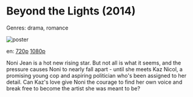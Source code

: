 # Beyond the Lights (2014)

Genres: drama, romance

![poster](http://image.tmdb.org/t/p/w500/bSV6w2P27AKX0QI2g44fZYtJFiS.jpg)

en:
  [720p](magnet:?xt=urn:btih:9426dc3817a9932fbd6f8d53cc3998ab9b2af557&dn=Beyond+the+Lights+%282014%29+720p+BrRip+x264+-+YIFY&tr=udp%3A%2F%2Ftracker.openbittorrent.com%3A80%2Fannounce&tr=udp%3A%2F%2Fglotorrents.pw%3A6969%2Fannounce&tr=udp%3A%2F%2Ftracker.openbittorrent.com%3A80%2Fannounce&tr=udp%3A%2F%2Ftracker.opentrackr.org%3A1337%2Fannounce&tr=udp%3A%2F%2Fzer0day.to%3A1337%2Fannounce&tr=udp%3A%2F%2Ftracker.coppersurfer.tk%3A6969%2Fannounce)
  [1080p](magnet:?xt=urn:btih:6d217434fb5a87a1551524ddaff2e660f51fb070&dn=Beyond+the+Lights+%282014%29+1080p+BrRip+x264+-+YIFY&tr=udp%3A%2F%2Ftracker.openbittorrent.com%3A80%2Fannounce&tr=udp%3A%2F%2Fglotorrents.pw%3A6969%2Fannounce&tr=udp%3A%2F%2Ftracker.openbittorrent.com%3A80%2Fannounce&tr=udp%3A%2F%2Ftracker.opentrackr.org%3A1337%2Fannounce&tr=udp%3A%2F%2Fzer0day.to%3A1337%2Fannounce&tr=udp%3A%2F%2Ftracker.coppersurfer.tk%3A6969%2Fannounce)
  


Noni Jean is a hot new rising star. But not all is what it seems, and the pressure causes Noni to nearly fall apart - until she meets Kaz Nicol, a promising young cop and aspiring politician who's been assigned to her detail. Can Kaz's love give Noni the courage to find her own voice and break free to become the artist she was meant to be?